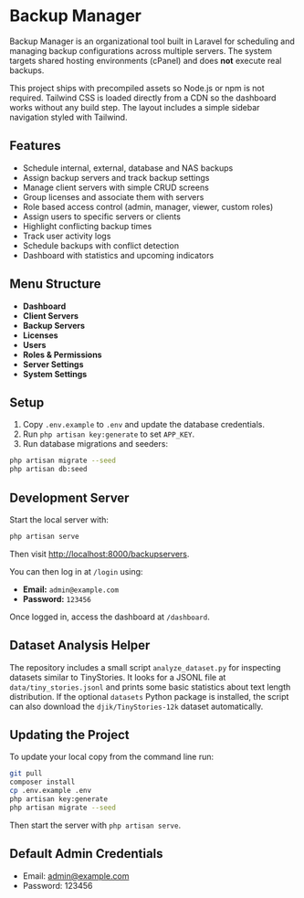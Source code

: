 # Backup Manager

Backup Manager is an organizational tool built in Laravel for scheduling and managing backup configurations across multiple servers. The system targets shared hosting environments (cPanel) and does **not** execute real backups.

This project ships with precompiled assets so Node.js or npm is not required.
Tailwind CSS is loaded directly from a CDN so the dashboard works without any build step. The layout includes a simple sidebar navigation styled with Tailwind.

## Features


- Schedule internal, external, database and NAS backups
- Assign backup servers and track backup settings
- Manage client servers with simple CRUD screens
- Group licenses and associate them with servers
- Role based access control (admin, manager, viewer, custom roles)
- Assign users to specific servers or clients
- Highlight conflicting backup times
- Track user activity logs
- Schedule backups with conflict detection
- Dashboard with statistics and upcoming indicators

## Menu Structure

- **Dashboard**
- **Client Servers**
- **Backup Servers**
- **Licenses**
- **Users**
- **Roles & Permissions**
- **Server Settings**
- **System Settings**

## Setup
1. Copy `.env.example` to `.env` and update the database credentials.
2. Run `php artisan key:generate` to set `APP_KEY`.
3. Run database migrations and seeders:

```bash
php artisan migrate --seed
php artisan db:seed
```

## Development Server

Start the local server with:
```bash
php artisan serve
```
Then visit <http://localhost:8000/backupservers>.

You can then log in at `/login` using:

- **Email:** `admin@example.com`
- **Password:** `123456`

Once logged in, access the dashboard at `/dashboard`.

## Dataset Analysis Helper

The repository includes a small script `analyze_dataset.py` for inspecting
datasets similar to TinyStories. It looks for a JSONL file at
`data/tiny_stories.jsonl` and prints some basic statistics about text length
distribution. If the optional `datasets` Python package is installed, the script
can also download the `djik/TinyStories-12k` dataset automatically.

## Updating the Project

To update your local copy from the command line run:

```bash
git pull
composer install
cp .env.example .env
php artisan key:generate
php artisan migrate --seed
```

Then start the server with `php artisan serve`.

## Default Admin Credentials

- Email: admin@example.com
- Password: 123456
